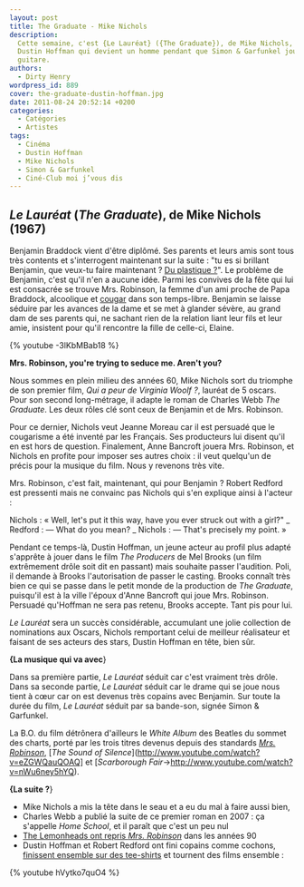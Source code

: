 ```yaml
---
layout: post
title: The Graduate - Mike Nichols
description:
  Cette semaine, c'est {Le Lauréat} ({The Graduate}), de Mike Nichols, avec
  Dustin Hoffman qui devient un homme pendant que Simon & Garfunkel jouent de la
  guitare.
authors:
  - Dirty Henry
wordpress_id: 889
cover: the-graduate-dustin-hoffman.jpg
date: 2011-08-24 20:52:14 +0200
categories:
  - Catégories
  - Artistes
tags:
  - Cinéma
  - Dustin Hoffman
  - Mike Nichols
  - Simon & Garfunkel
  - Ciné-Club moi j’vous dis
---
```


## _Le Lauréat_ (_The Graduate_), de Mike Nichols (1967)

Benjamin Braddock vient d'être diplômé. Ses parents et leurs amis sont tous très
contents et s'interrogent maintenant sur la suite : "tu es si brillant Benjamin,
que veux-tu faire maintenant ?
[Du plastique ?](http://www.youtube.com/watch?v=PSxihhBzCjk)". Le problème de
Benjamin, c'est qu'il n'en a aucune idée. Parmi les convives de la fête qui lui
est consacrée se trouve Mrs. Robinson, la femme d'un ami proche de Papa
Braddock, alcoolique et [cougar](<http://fr.wikipedia.org/wiki/Cougar_(femme)>)
dans son temps-libre. Benjamin se laisse séduire par les avances de la dame et
se met à glander sévère, au grand dam de ses parents qui, ne sachant rien de la
relation liant leur fils et leur amie, insistent pour qu'il rencontre la fille
de celle-ci, Elaine.

{% youtube -3lKbMBab18 %}

**Mrs. Robinson, you're trying to seduce me. Aren't you?**

Nous sommes en plein milieu des années 60, Mike Nichols sort du triomphe de son
premier film, _Qui a peur de Virginia Woolf ?_, lauréat de 5 oscars. Pour son
second long-métrage, il adapte le roman de Charles Webb _The Graduate_. Les deux
rôles clé sont ceux de Benjamin et de Mrs. Robinson.

Pour ce dernier, Nichols veut Jeanne Moreau car il est persuadé que le
cougarisme a été inventé par les Français. Ses producteurs lui disent qu'il en
est hors de question. Finalement, Anne Bancroft jouera Mrs. Robinson, et Nichols
en profite pour imposer ses autres choix : il veut quelqu'un de précis pour la
musique du film. Nous y revenons très vite.

Mrs. Robinson, c'est fait, maintenant, qui pour Benjamin ? Robert Redford est
pressenti mais ne convainc pas Nichols qui s'en explique ainsi à l'acteur :

<quote>
Nichols : « Well, let's put it this way, have you ever struck out with a girl?" 
_ Redford : — What do you mean?
_ Nichols : — That's precisely my point. »
</quote>

Pendant ce temps-là, Dustin Hoffman, un jeune acteur au profil plus adapté
s'apprête à jouer dans le film _The Producers_ de Mel Brooks (un film
extrêmement drôle soit dit en passant) mais souhaite passer l'audition. Poli, il
demande à Brooks l'autorisation de passer le casting. Brooks connaît très bien
ce qui se passe dans le petit monde de la production de _The Graduate_,
puisqu'il est à la ville l'époux d'Anne Bancroft qui joue Mrs. Robinson.
Persuadé qu'Hoffman ne sera pas retenu, Brooks accepte. Tant pis pour lui.

_Le Lauréat_ sera un succès considérable, accumulant une jolie collection de
nominations aux Oscars, Nichols remportant celui de meilleur réalisateur et
faisant de ses acteurs des stars, Dustin Hoffman en tête, bien sûr.

**{La musique qui va avec**}

Dans sa première partie, _Le Lauréat_ séduit car c'est vraiment très drôle. Dans
sa seconde partie, _Le Lauréat_ séduit car le drame qui se joue nous tient à
cœur car on est devenus très copains avec Benjamin. Sur toute la durée du film,
_Le Lauréat_ séduit par sa bande-son, signée Simon & Garfunkel.

La B.O. du film détrônera d'ailleurs le _White Album_ des Beatles du sommet des
charts, porté par les trois titres devenus depuis des standards
[_Mrs. Robinson_](http://www.youtube.com/watch?v=mDrTCqXZrTQ), [*The Sound of
Silence*](http://www.youtube.com/watch?v=eZGWQauQOAQ] et [_Scarborough
Fair_->http://www.youtube.com/watch?v=nWu6ney5hYQ).

**{La suite ?**}

- Mike Nichols a mis la tête dans le seau et a eu du mal à faire aussi bien,
- Charles Webb a publié la suite de ce premier roman en 2007 : ça s'appelle
  _Home School_, et il paraît que c'est un peu nul
- [The Lemonheads ont repris _Mrs. Robinson_](http://www.youtube.com/watch?v=4DvK6VTG67U)
  dans les années 90
- Dustin Hoffman et Robert Redford ont fini copains comme cochons,
  [finissent ensemble sur des tee-shirts](http://www.comboutique.com/shop/t_shirt_impression-tee_peter__steven-2620-47423.html)
  et tournent des films ensemble :

{% youtube hVytko7quO4 %}

